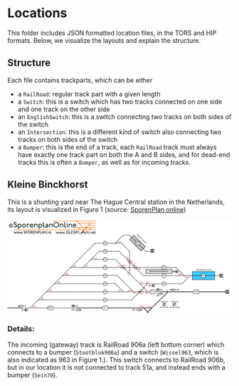 # Locations

This folder includes JSON formatted location files, in the TORS and HIP formats. Below, we visualize the layouts and explain the structure.

## Structure
Each file contains trackparts, which can be either 
- a `RailRoad`: regular track part with a given length
- a `Switch`: this is a switch which has two tracks connected on one side and one track on the other side
- an `EnglishSwitch`: this is a switch connecting two tracks on both sides of the switch
- an `Intersection`: this is a different kind of switch also connecting two tracks on both sides of the switch
- a `Bumper`: this is the end of a track, each `RailRoad` track must always have exactly one track part on both the A and B sides, and for dead-end tracks this is often a `Bumper`, as well as for incoming tracks.

## Kleine Binckhorst
This is a shunting yard near The Hague Central station in the Netherlands, its layout is visualized in Figure 1 (source: [SporenPlan online](https://sporenplan.nl/))

![Figure 1: Kleine Binckhorst](img/kleine_binckhorst.png)

### Details:
The incoming (gateway) track is RailRoad 906a (left bottom corner) which connects to a bumper (`Stootblok906a`) and a switch (`Wissel963`, which is also indicated as 963 in Figure 1.). This switch connects to RailRoad 906b, but in our location it is not connected to track 51a, and instead ends with a bumper (`Sein70`).